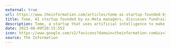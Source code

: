 ```yaml
---
external: true
url: https://www.theinformation.com/articles/tome-ai-startup-founded-by-ex-meta-managers-discusses-fundraising-at-600-million-valuation
title: Tome, AI startup founded by ex-Meta managers, discusses fundraising at $600 million valuation
description: Tome, a startup that uses artificial intelligence to make it easier to create and design presentations, has talked to investors about raising new money that could double its valuation to up to $600 million, according to two people with direct knowledge of the discussions.
date: 2023-08-09T20:15:55Z
icon: https://www.google.com/s2/favicons?domain=theinformation.com&sz=32
source: The Information
---
```

